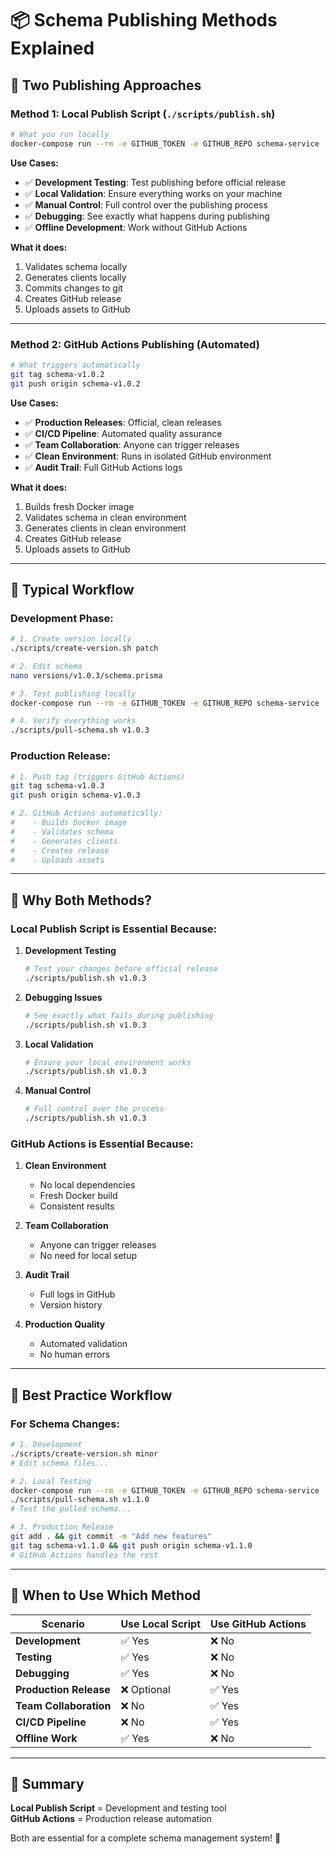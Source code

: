 # 📦 Schema Publishing Methods Explained

## 🎯 **Two Publishing Approaches**

### **Method 1: Local Publish Script** (`./scripts/publish.sh`)
```bash
# What you run locally
docker-compose run --rm -e GITHUB_TOKEN -e GITHUB_REPO schema-service ./scripts/publish.sh v1.0.2
```

**Use Cases:**
- ✅ **Development Testing**: Test publishing before official release
- ✅ **Local Validation**: Ensure everything works on your machine
- ✅ **Manual Control**: Full control over the publishing process
- ✅ **Debugging**: See exactly what happens during publishing
- ✅ **Offline Development**: Work without GitHub Actions

**What it does:**
1. Validates schema locally
2. Generates clients locally
3. Commits changes to git
4. Creates GitHub release
5. Uploads assets to GitHub

---

### **Method 2: GitHub Actions Publishing** (Automated)
```bash
# What triggers automatically
git tag schema-v1.0.2
git push origin schema-v1.0.2
```

**Use Cases:**
- ✅ **Production Releases**: Official, clean releases
- ✅ **CI/CD Pipeline**: Automated quality assurance
- ✅ **Team Collaboration**: Anyone can trigger releases
- ✅ **Clean Environment**: Runs in isolated GitHub environment
- ✅ **Audit Trail**: Full GitHub Actions logs

**What it does:**
1. Builds fresh Docker image
2. Validates schema in clean environment
3. Generates clients in clean environment
4. Creates GitHub release
5. Uploads assets to GitHub

---

## 🔄 **Typical Workflow**

### **Development Phase:**
```bash
# 1. Create version locally
./scripts/create-version.sh patch

# 2. Edit schema
nano versions/v1.0.3/schema.prisma

# 3. Test publishing locally
docker-compose run --rm -e GITHUB_TOKEN -e GITHUB_REPO schema-service ./scripts/publish.sh v1.0.3

# 4. Verify everything works
./scripts/pull-schema.sh v1.0.3
```

### **Production Release:**
```bash
# 1. Push tag (triggers GitHub Actions)
git tag schema-v1.0.3
git push origin schema-v1.0.3

# 2. GitHub Actions automatically:
#    - Builds Docker image
#    - Validates schema
#    - Generates clients
#    - Creates release
#    - Uploads assets
```

---

## 🤔 **Why Both Methods?**

### **Local Publish Script is Essential Because:**

1. **Development Testing**
   ```bash
   # Test your changes before official release
   ./scripts/publish.sh v1.0.3
   ```

2. **Debugging Issues**
   ```bash
   # See exactly what fails during publishing
   ./scripts/publish.sh v1.0.3
   ```

3. **Local Validation**
   ```bash
   # Ensure your local environment works
   ./scripts/publish.sh v1.0.3
   ```

4. **Manual Control**
   ```bash
   # Full control over the process
   ./scripts/publish.sh v1.0.3
   ```

### **GitHub Actions is Essential Because:**

1. **Clean Environment**
   - No local dependencies
   - Fresh Docker build
   - Consistent results

2. **Team Collaboration**
   - Anyone can trigger releases
   - No need for local setup

3. **Audit Trail**
   - Full logs in GitHub
   - Version history

4. **Production Quality**
   - Automated validation
   - No human errors

---

## 🎯 **Best Practice Workflow**

### **For Schema Changes:**
```bash
# 1. Development
./scripts/create-version.sh minor
# Edit schema files...

# 2. Local Testing
docker-compose run --rm -e GITHUB_TOKEN -e GITHUB_REPO schema-service ./scripts/publish.sh v1.1.0
./scripts/pull-schema.sh v1.1.0
# Test the pulled schema...

# 3. Production Release
git add . && git commit -m "Add new features"
git tag schema-v1.1.0 && git push origin schema-v1.1.0
# GitHub Actions handles the rest
```

---

## 🔧 **When to Use Which Method**

| Scenario | Use Local Script | Use GitHub Actions |
|----------|------------------|-------------------|
| **Development** | ✅ Yes | ❌ No |
| **Testing** | ✅ Yes | ❌ No |
| **Debugging** | ✅ Yes | ❌ No |
| **Production Release** | ❌ Optional | ✅ Yes |
| **Team Collaboration** | ❌ No | ✅ Yes |
| **CI/CD Pipeline** | ❌ No | ✅ Yes |
| **Offline Work** | ✅ Yes | ❌ No |

---

## 🎉 **Summary**

**Local Publish Script** = Development and testing tool  
**GitHub Actions** = Production release automation  

Both are essential for a complete schema management system! 🚀
